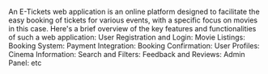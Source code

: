 An E-Tickets web application is an online platform designed to facilitate the easy booking of tickets for various events, with a specific focus on movies in this case. Here's a brief overview of the key features and functionalities of such a web application:
User Registration and Login:
Movie Listings:
Booking System:
Payment Integration:
Booking Confirmation:
User Profiles:
Cinema Information:
Search and Filters:
Feedback and Reviews:
Admin Panel:
etc
